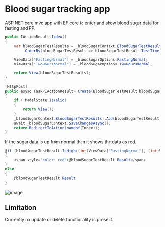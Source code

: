 # Blood sugar tracking app

ASP.NET core mvc app with EF core to enter and show blood sugar data for 
fasting and PP.

```c#
public IActionResult Index()
{
    var bloodSugarTestResults = _bloodSugarContext.BloodSugarTestResults
        .OrderBy(bloodSugarTestResult => bloodSugarTestResult.TestTime);

    ViewData["FastingNormal"] = _bloodSugarOptions.FastingNormal;
    ViewData["TwoHoursNormal"] = _bloodSugarOptions.TwoHoursNormal;

    return View(bloodSugarTestResults);
}

[HttpPost]
public async Task<IActionResult> Create(BloodSugarTestResult bloodSugarTestResult)
{
    if (!ModelState.IsValid)
    {
        return View();
    }
    _bloodSugarContext.BloodSugarTestResults!.Add(bloodSugarTestResult);
    await _bloodSugarContext.SaveChangesAsync();
    return RedirectToAction(nameof(Index));
}
```

If the sugar data is up from normal then it shows the data as red.

```c#
@if (bloodSugarTestResult.IsHigh((int)ViewData["FastingNormal"], (int)ViewData["TwoHoursNormal"]))
{
    <span style="color: red">@bloodSugarTestResult.Result</span>
}
else
{
    @bloodSugarTestResult.Result
}
```

![image](https://user-images.githubusercontent.com/3396447/113700018-f1a0d200-96f3-11eb-85e2-6f6a7eb72523.png)

## Limitation

Currently no update or delete functionality is present.
